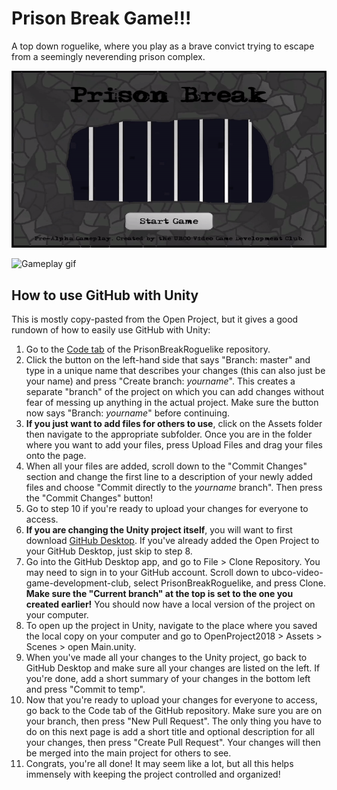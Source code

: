 # Prison Break Game!!!
A top down roguelike, where you play as a brave convict trying to escape from a seemingly neverending prison complex.

![Title screen gif](https://github.com/ubco-video-game-development-club/PrisonBreakRoguelike/blob/master/Game%20Snapshots/Prison%20Break%20Title%20Screen%20Demo.gif)

![Gameplay gif](https://github.com/ubco-video-game-development-club/PrisonBreakRoguelike/blob/master/Game%20Snapshots/PrisonBreak%20Gameplay.gif)

## How to use GitHub with Unity
This is mostly copy-pasted from the Open Project, but it gives a good rundown of how to easily use GitHub with Unity:

1. Go to the [Code tab](https://github.com/ubco-video-game-development-club/PrisonBreakRoguelike) of the PrisonBreakRoguelike repository.
2. Click the button on the left-hand side that says "Branch: master" and type in a unique name that describes your changes (this can also just be your name) and press "Create branch: *yourname*". This creates a separate "branch" of the project on which you can add changes without fear of messing up anything in the actual project. Make sure the button now says "Branch: *yourname*" before continuing.
3. **If you just want to add files for others to use**, click on the Assets folder then navigate to the appropriate subfolder. Once you are in the folder where you want to add your files, press Upload Files and drag your files onto the page. 
4. When all your files are added, scroll down to the "Commit Changes" section and change the first line to a description of your newly added files and choose "Commit directly to the *yourname* branch". Then press the "Commit Changes" button! 
5. Go to step 10 if you're ready to upload your changes for everyone to access.
6. **If you are changing the Unity project itself**, you will want to first download [GitHub Desktop](https://desktop.github.com/). If you've already added the Open Project to your GitHub Desktop, just skip to step 8.
7. Go into the GitHub Desktop app, and go to File > Clone Repository. You may need to sign in to your GitHub account. Scroll down to ubco-video-game-development-club, select PrisonBreakRoguelike, and press Clone. **Make sure the "Current branch" at the top is set to the one you created earlier!** You should now have a local version of the project on your computer. 
8. To open up the project in Unity, navigate to the place where you saved the local copy on your computer and go to OpenProject2018 > Assets > Scenes > open Main.unity.
9. When you've made all your changes to the Unity project, go back to GitHub Desktop and make sure all your changes are listed on the left. If you're done, add a short summary of your changes in the bottom left and press "Commit to temp".
10. Now that you're ready to upload your changes for everyone to access, go back to the Code tab of the GitHub repository. Make sure you are on your branch, then press "New Pull Request". The only thing you have to do on this next page is add a short title and optional description for all your changes, then press "Create Pull Request". Your changes will then be merged into the main project for others to see.
11. Congrats, you're all done! It may seem like a lot, but all this helps immensely with keeping the project controlled and organized!
